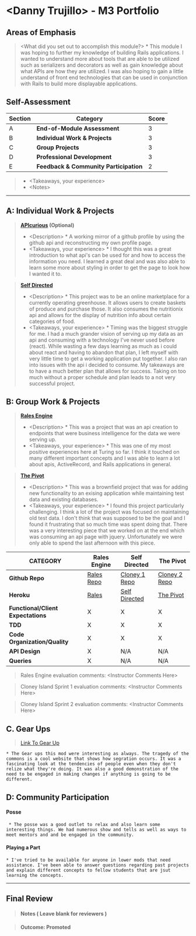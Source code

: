 # \<Danny Trujillo> - M3 Portfolio

## Areas of Emphasis
> \<What did you set out to accomplish this module?>
    * This module I was hoping to further my knowledge of building Rails applications. I wanted to understand more about tools that are able to be utilized such as serializers and decorators as well as gain knowledge about what APIs are how they are utilized. I was also hoping to gain a little understand of front end technologies that can be used in conjunction with Rails to build more displayable applications.


## Self-Assessment

| Section | Category | Score |
| --- | ----- | --- |
| A | **End-of-Module Assessment** | 3 |
| B | **Individual Work & Projects** | 3 |
| C | **Group Projects** | 3 |
| D | **Professional Development** | 3 |
| E | **Feedback & Community Participation** | 2 |

>* \<Takeaways, your experience>
>* \<Notes>

-----------------------

## A: Individual Work & Projects

> **[APIcurious](http://backend.turing.io/module3/projects/apicurious) (Optional)**
>* \<Description>
    * A working mirror of a github profile by using the github api and reconstructing my own profile page.
>* \<Takeaways, your experience>
    * I thought this was a great introduction to what api's can be used for and how to access the information you need. I learned a great deal and was also able to learn some more about styling in order to get the page to look how I wanted it to.

> **[Self Directed](http://backend.turing.io/module3/projects/self_directed_project)**
>* \<Description>
    * This project was to be an online marketplace for a currently operating greenhouse. It allows users to create baskets of produce and purchase those. It also consumes the nutritionix api and allows for the display of nutrition info about certain categories of food.
>* \<Takeaways, your experience>
    * Timing was the biggest struggle for me. I had a much grander vision of serving up my data as an api and consuming with a technology I've never used before (react). While wasting a few days learning as much as i could about react and having to abandon that plan, I left myself with very little time to get a working application put together. I also ran into issues with the api i decided to consume. My takeaways are to have a much better plan that allows for success. Taking on too much without a proper schedule and plan leads to a not very successful project.

## B: Group Work & Projects

> **[Rales Engine](http://backend.turing.io/module3/projects/rails_engine)**
>* \<Description>
    * This was a project that was an api creation to endpoints that were business intelligence for the data we were serving up.
>* \<Takeaways, your experience>
    * This was one of my most positive experiences here at Turing so far. I think it touched on many different important concepts and I was able to learn a lot about apis, ActiveRecord, and Rails applications in general.

> **[The Pivot](http://backend.turing.io/module3/projects/the_pivot)**
>* \<Description>
    * This was a brownfield project that was for adding new functionality to an exising application while maintaining test data and existing databases.
>* \<Takeaways, your experience>
    * I found this project particularly challenging. I think a lot of the project was focused on maintaining old test data. I don't think that was supposed to be the goal and I found it frustrating that so much time was spent doing that. There was a very interesting piece that we worked on at the end which was consuming an api page with jquery. Unfortunately we were only able to spend the last afternoon with this piece.  


| CATEGORY | Rales Engine | Self Directed | The Pivot |
| --- | --- | --- | --- |
| **Github Repo** | [Rales Repo](https://github.com/djtrujillo/rales_engine) | [Cloney 1 Repo](https://github.com/djtrujillo/farmers_market) | [Cloney 2 Repo](https://github.com/Aram-Anderson/the_pivot_redux) |
| **Heroku** | [Rales](https://github.com/djtrujillo/rales_engine) | [Self Directed](https://fast-dusk-32845.herokuapp.com/) | [The Pivot](https://) |
| **Functional/Client Expectations** | X | X | X |
| **TDD** | X | X | X |
| **Code Organization/Quality** | X | X | X |
| **API Design** | X | N/A | N/A |
| **Queries** | X | N/A | N/A |

> Rales Engine evaluation comments:
\<Instructor Comments Here>

> Cloney Island Sprint 1 evaluation comments:
\<Instructor Comments Here>

> Cloney Island Sprint 2 evaluation comments:
\<Instructor Comments Here>

## C. **Gear Ups**

> [Link To Gear Up]()

    * The Gear ups this mod were interesting as always. The tragedy of the commons is a cool website that shows how segration occurs. It was a fascinating look at the tendencies of people even when they don't relize what they're doing. It was also a good demonstration of the need to be engaged in making changes if anything is going to be different.

## D: Community Participation


#### **Posse**
     * The posse was a good outlet to relax and also learn some interesting things. We had numerous show and tells as well as ways to meet mentors and and be engaged in the community.  

#### **Playing a Part**
    * I've tried to be available for anyone in lower mods that need assistance. I've been able to answer questions regarding past projects and explain different concepts to fellow students that are jsut learning the concepts.


------------------

## Final Review

> #### Notes ( Leave blank for reviewers )

> #### Outcome: Promoted
